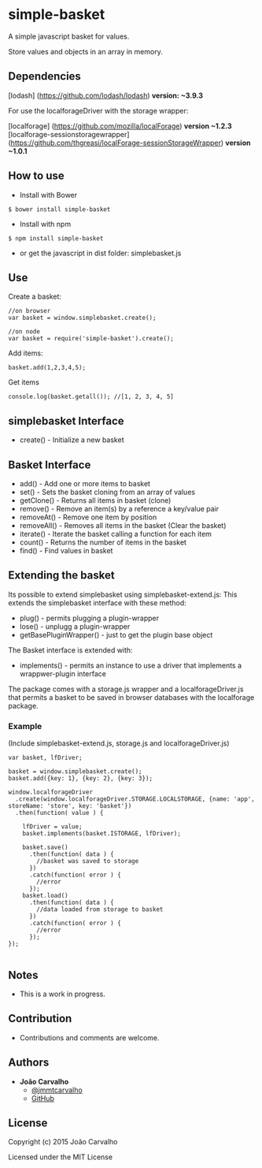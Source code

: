 # simple-basket

A simple javascript basket for values.

Store values and objects in an array in memory.

Dependencies
----------

[lodash] (https://github.com/lodash/lodash) **version: ~3.9.3**

For use the localforageDriver with the storage wrapper:

[localforage] (https://github.com/mozilla/localForage) **version ~1.2.3**
[localforage-sessionstoragewrapper] (https://github.com/thgreasi/localForage-sessionStorageWrapper) **version ~1.0.1**

How to use
----------

* Install with Bower

```
$ bower install simple-basket
```

* Install with npm

```
$ npm install simple-basket
```

* or get the javascript in dist folder: simplebasket.js

## Use

Create a basket:

```
//on browser
var basket = window.simplebasket.create();

//on node
var basket = require('simple-basket').create();
```

Add items:

```
basket.add(1,2,3,4,5);
```

Get items

```
console.log(basket.getall()); //[1, 2, 3, 4, 5]
```

## simplebasket Interface

* create() - Initialize a new basket

## Basket Interface

* add() - Add one or more items to basket
* set() - Sets the basket cloning from an array of values
* getClone() - Returns all items in basket (clone)
* remove() - Remove an item(s) by a reference a key/value pair
* removeAt() - Remove one item by position
* removeAll() - Removes all items in the basket (Clear the basket)
* iterate() - Iterate the basket calling a function for each item 
* count() - Returns the number of items in the basket
* find() - Find values in basket

## Extending the basket

Its possible to extend simplebasket using simplebasket-extend.js:
This extends the simplebasket interface with these method:

* plug() - permits plugging a plugin-wrapper
* lose() - unplugg a plugin-wrapper
* getBasePluginWrapper() - just to get the plugin base object 

The Basket interface is extended with:

* implements() - permits an instance to use a driver that implements a wrappwer-plugin interface

The package comes with a storage.js wrapper and a localforageDriver.js that permits a basket to be saved in browser databases with the localforage package.

### Example

(Include  simplebasket-extend.js, storage.js and localforageDriver.js)

```
var basket, lfDriver;

basket = window.simplebasket.create();
basket.add({key: 1}, {key: 2}, {key: 3});

window.localforageDriver
  .create(window.localforageDriver.STORAGE.LOCALSTORAGE, {name: 'app', storeName: 'store', key: 'basket'})
  .then(function( value ) {
  
    lfDriver = value;
    basket.implements(basket.ISTORAGE, lfDriver);
    
    basket.save()
      .then(function( data ) {
        //basket was saved to storage
      })
      .catch(function( error ) {
        //error
      });
    basket.load()
      .then(function( data ) {
        //data loaded from storage to basket
      })
      .catch(function( error ) {
        //error
      });
});


```

Notes
---------------

* This is a work in progress.

Contribution
---------------

* Contributions and comments are welcome.

Authors
-------

* **João Carvalho** 
  * [@jmmtcarvalho](https://twitter.com/jmmtcarvalho) 
  * [GitHub](https://github.com/borntorun)

License
-------

Copyright (c) 2015 João Carvalho

Licensed under the MIT License
